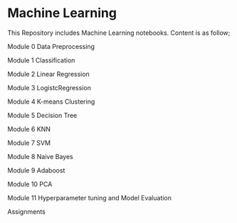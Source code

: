 # Machine Learning 

This Repository includes Machine Learning notebooks. Content is as follow;

Module 0 Data Preprocessing

Module 1 Classification

Module 2 Linear Regression

Module 3 LogistcRegression

Module 4 K-means Clustering

Module 5 Decision Tree

Module 6 KNN

Module 7 SVM

Module 8 Naive Bayes

Module 9 Adaboost

Module 10 PCA

Module 11  Hyperparameter tuning and Model Evaluation

Assignments
